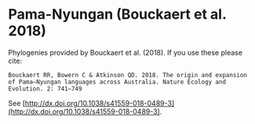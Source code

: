 # Pama-Nyungan (Bouckaert et al. 2018)

Phylogenies provided by Bouckaert et al. (2018). If you use these please cite:

```
Bouckaert RR, Bowern C & Atkinson QD. 2018. The origin and expansion of Pama–Nyungan languages across Australia. Nature Ecology and Evolution. 2: 741–749
```

See  [http://dx.doi.org/10.1038/s41559-018-0489-3](http://dx.doi.org/10.1038/s41559-018-0489-3).

